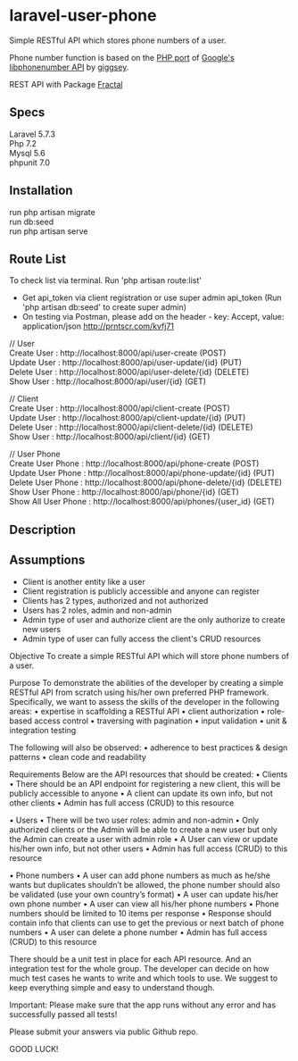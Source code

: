 # laravel-user-phone
Simple RESTful API which stores phone numbers of a user.
  
Phone number function is based on the [PHP port](https://github.com/giggsey/libphonenumber-for-php) of [Google's libphonenumber API](https://github.com/googlei18n/libphonenumber) by [giggsey](https://github.com/giggsey).  
  
REST API with Package [Fractal](https://fractal.thephpleague.com/)

## Specs  
Laravel 5.7.3  
Php 7.2  
Mysql 5.6  
phpunit 7.0  
  
## Installation

run php artisan migrate  
run db:seed  
run php artisan serve  
  
## Route List
  
To check list via terminal. Run 'php artisan route:list'  
  
* Get api_token via client registration or use super admin api_token (Run 'php artisan db:seed' to create super admin)  
* On testing via Postman, please add on the header - key: Accept, value: application/json http://prntscr.com/kvfj71

// User  
Create User : http://localhost:8000/api/user-create (POST)  
Update User : http://localhost:8000/api/user-update/{id} (PUT)  
Delete User : http://localhost:8000/api/user-delete/{id} (DELETE)  
Show User : http://localhost:8000/api/user/{id} (GET)  
  
// Client  
Create User : http://localhost:8000/api/client-create (POST)  
Update User : http://localhost:8000/api/client-update/{id} (PUT)  
Delete User : http://localhost:8000/api/client-delete/{id} (DELETE)  
Show User : http://localhost:8000/api/client/{id} (GET)  
  
// User Phone  
Create User Phone : http://localhost:8000/api/phone-create (POST)  
Update User Phone : http://localhost:8000/api/phone-update/{id} (PUT)  
Delete User Phone : http://localhost:8000/api/phone-delete/{id} (DELETE)  
Show User Phone : http://localhost:8000/api/phone/{id} (GET)  
Show All User Phone : http://localhost:8000/api/phones/{user_id} (GET)  
  
## Description


## Assumptions

- Client is another entity like a user  
- Client registration is publicly accessible and anyone can register  
- Clients has 2 types, authorized and not authorized  
- Users has 2 roles, admin and non-admin  
- Admin type of user and authorize client are the only authorize to create new users  
- Admin type of user can fully access the client's CRUD resources  
  
Objective
To create a simple RESTful API which will store phone numbers of a user.

Purpose
To demonstrate the abilities of the developer by creating a simple RESTful API from scratch using his/her own preferred PHP framework. Specifically, we want to assess the skills of the developer in the following
areas:
• expertise in scaffolding a RESTful API 
• client authorization
• role-based access control
• traversing with pagination
• input validation
• unit & integration testing

The following will also be observed:
• adherence to best practices & design patterns
• clean code and readability

Requirements
Below are the API resources that should be created:
• Clients
• There should be an API endpoint for registering a new client, this will be publicly accessible to anyone
• A client can update its own info, but not other clients
• Admin has full access (CRUD) to this resource

• Users
• There will be two user roles: admin and non-admin
• Only authorized clients or the Admin will be able to create a new user but only the Admin can create a user with admin role
• A User can view or update his/her own info, but not other users
• Admin has full access (CRUD) to this resource

• Phone numbers
• A user can add phone numbers as much as he/she wants but duplicates shouldn’t be allowed, the phone number should also be
validated (use your own country’s format)
• A user can update his/her own phone number
• A user can view all his/her phone numbers
• Phone numbers should be limited to 10 items per response
• Response should contain info that clients can use to get the previous or next batch of phone numbers
• A user can delete a phone number
• Admin has full access (CRUD) to this resource

There should be a unit test in place for each API resource. And an integration test for the whole group. The developer can decide on how much test cases he wants to write and which tools to use. We suggest to keep everything simple and easy to understand though.

Important: Please make sure that the app runs without any error and has successfully passed all tests!

Please submit your answers via public Github repo.


GOOD LUCK!

